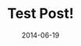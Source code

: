 ---
title: "Test Post!"
description: "A test post from Lunulata!"
date: "2014-06-19"
categories:
  - "blog"
  - "hello"
tags:
  - "hugo"
  - "blog"
---